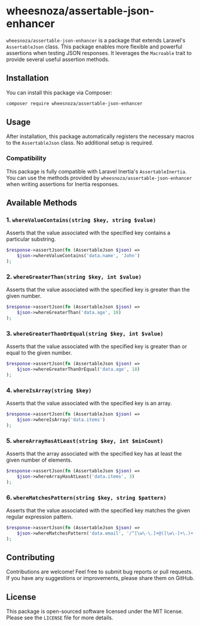 # wheesnoza/assertable-json-enhancer

`wheesnoza/assertable-json-enhancer` is a package that extends Laravel's `AssertableJson` class. This package enables more flexible and powerful assertions when testing JSON responses. It leverages the `Macroable` trait to provide several useful assertion methods.

## Installation

You can install this package via Composer:

```bash
composer require wheesnoza/assertable-json-enhancer
```

## Usage

After installation, this package automatically registers the necessary macros to the `AssertableJson` class. No additional setup is required.

### Compatibility

This package is fully compatible with Laravel Inertia's `AssertableInertia`. You can use the methods provided by `wheesnoza/assertable-json-enhancer` when writing assertions for Inertia responses.

## Available Methods

### 1. `whereValueContains(string $key, string $value)`

Asserts that the value associated with the specified key contains a particular substring.

```php
$response->assertJson(fn (AssertableJson $json) =>
    $json->whereValueContains('data.name', 'John')
);
```

### 2. `whereGreaterThan(string $key, int $value)`

Asserts that the value associated with the specified key is greater than the given number.

```php
$response->assertJson(fn (AssertableJson $json) =>
    $json->whereGreaterThan('data.age', 18)
);
```

### 3. `whereGreaterThanOrEqual(string $key, int $value)`

Asserts that the value associated with the specified key is greater than or equal to the given number.

```php
$response->assertJson(fn (AssertableJson $json) =>
    $json->whereGreaterThanOrEqual('data.age', 18)
);
```

### 4. `whereIsArray(string $key)`

Asserts that the value associated with the specified key is an array.

```php
$response->assertJson(fn (AssertableJson $json) =>
    $json->whereIsArray('data.items')
);
```

### 5. `whereArrayHasAtLeast(string $key, int $minCount)`

Asserts that the array associated with the specified key has at least the given number of elements.

```php
$response->assertJson(fn (AssertableJson $json) =>
    $json->whereArrayHasAtLeast('data.items', 3)
);
```

### 6. `whereMatchesPattern(string $key, string $pattern)`

Asserts that the value associated with the specified key matches the given regular expression pattern.

```php
$response->assertJson(fn (AssertableJson $json) =>
    $json->whereMatchesPattern('data.email', '/^[\w\-\.]+@([\w\-]+\.)+[\w\-]{2,4}$/')
);
```

## Contributing

Contributions are welcome! Feel free to submit bug reports or pull requests. If you have any suggestions or improvements, please share them on GitHub.

## License

This package is open-sourced software licensed under the MIT license. Please see the `LICENSE` file for more details.
